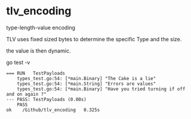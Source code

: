 # tlv_encoding
 type-length-value encoding
 
 TLV uses fixed sized bytes to determine the specific Type and the size.
 
 the value is then dynamic.

 go test -v 
 ```
 === RUN   TestPayloads
     types_test.go:54: [*main.Binary] "The Cake is a lie"
     types_test.go:54: [*main.String] "Errors are values"
     types_test.go:54: [*main.Binary] "Have you tried turning if off and on again ?"
 --- PASS: TestPayloads (0.00s)
	 PASS
 ok    /Github/tlv_encoding   0.325s
```
